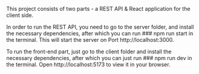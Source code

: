 This project consists of two parts - a REST API & React application for the client side.

In order to run the REST API, you need to go to the server folder, and install the necessary dependencies, after which you can run ### npm run start in the terminal. This will start the server on Port http://localhost:3000.

To run the front-end part, just go to the client folder and install the necessary dependencies, after which you can just run ### npm run dev in the terminal. Open http://localhost:5173 to view it in your browser.